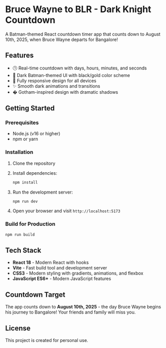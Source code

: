 # Bruce Wayne to BLR - Dark Knight Countdown

A Batman-themed React countdown timer app that counts down to August 10th, 2025, when Bruce Wayne departs for Bangalore!

## Features

- 🕒 Real-time countdown with days, hours, minutes, and seconds
- 🦇 Dark Batman-themed UI with black/gold color scheme
- 📱 Fully responsive design for all devices
- ✨ Smooth dark animations and transitions
- � Gotham-inspired design with dramatic shadows

## Getting Started

### Prerequisites

- Node.js (v16 or higher)
- npm or yarn

### Installation

1. Clone the repository
2. Install dependencies:
   ```bash
   npm install
   ```

3. Run the development server:
   ```bash
   npm run dev
   ```

4. Open your browser and visit `http://localhost:5173`

### Build for Production

```bash
npm run build
```

## Tech Stack

- **React 18** - Modern React with hooks
- **Vite** - Fast build tool and development server
- **CSS3** - Modern styling with gradients, animations, and flexbox
- **JavaScript ES6+** - Modern JavaScript features

## Countdown Target

The app counts down to **August 10th, 2025** - the day Bruce Wayne begins his journey to Bangalore! Your friends and family will miss you.

## License

This project is created for personal use.
